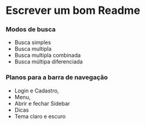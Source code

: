 # Escrever um bom Readme
### Modos de busca
* Busca simples
* Busca multipla
* Busca multipla combinada
* Busca múltipa diferenciada

### Planos para a barra de navegação
* Login e Cadastro, 
* Menu, 
* Abrir e fechar Sidebar
* Dicas
* Tema claro e escuro